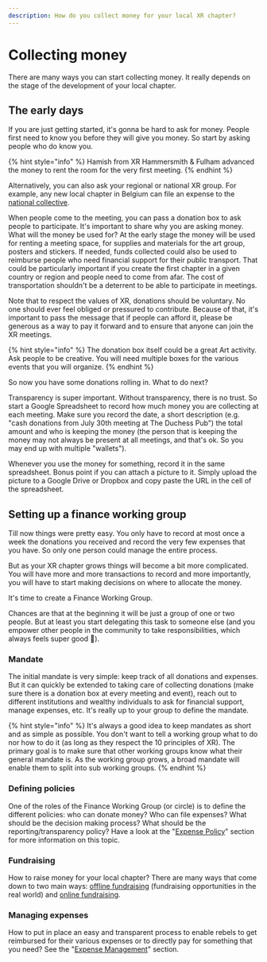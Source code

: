 ```yaml
---
description: How do you collect money for your local XR chapter?
---
```


# Collecting money

There are many ways you can start collecting money. It really depends on the stage of the development of your local chapter.

## The early days

If you are just getting started, it's gonna be hard to ask for money. People first need to know you before they will give you money. So start by asking people who do know you.

{% hint style="info" %}
Hamish from XR Hammersmith & Fulham advanced the money to rent the room for the very first meeting.
{% endhint %}

Alternatively, you can also ask your regional or national XR group. For example, any new local chapter in Belgium can file an expense to the [national collective](https://opencollective.com/xr-belgium).

When people come to the meeting, you can pass a donation box to ask people to participate. It's important to share why you are asking money. What will the money be used for? At the early stage the money will be used for renting a meeting space, for supplies and materials for the art group, posters and stickers. If needed, funds collected could also be used to reimburse people who need financial support for their public transport. That could be particularly important if you create the first chapter in a given country or region and people need to come from afar. The cost of transportation shouldn't be a deterrent to be able to participate in meetings.

Note that to respect the values of XR, donations should be voluntary. No one should ever feel obliged or pressured to contribute. Because of that, it's important to pass the message that if people can afford it, please be generous as a way to pay it forward and to ensure that anyone can join the XR meetings.

{% hint style="info" %}
The donation box itself could be a great Art activity. Ask people to be creative. You will need multiple boxes for the various events that you will organize.
{% endhint %}

So now you have some donations rolling in. What to do next?

Transparency is super important. Without transparency, there is no trust. So start a Google Spreadsheet to record how much money you are collecting at each meeting. Make sure you record the date, a short description \(e.g. "cash donations from July 30th meeting at The Duchess Pub"\) the total amount and who is keeping the money \(the person that is keeping the money may not always be present at all meetings, and that's ok. So you may end up with multiple "wallets"\).

Whenever you use the money for something, record it in the same spreadsheet. Bonus point if you can attach a picture to it. Simply upload the picture to a Google Drive or Dropbox and copy paste the URL in the cell of the spreadsheet.

## Setting up a finance working group

Till now things were pretty easy. You only have to record at most once a week the donations you received and record the very few expenses that you have. So only one person could manage the entire process.

But as your XR chapter grows things will become a bit more complicated. You will have more and more transactions to record and more importantly, you will have to start making decisions on where to allocate the money.

It's time to create a Finance Working Group.

Chances are that at the beginning it will be just a group of one or two people. But at least you start delegating this task to someone else \(and you empower other people in the community to take responsibilities, which always feels super good 🤗\).

### Mandate

The initial mandate is very simple: keep track of all donations and expenses. But it can quickly be extended to taking care of collecting donations \(make sure there is a donation box at every meeting and event\), reach out to different institutions and wealthy individuals to ask for financial support, manage expenses, etc. It's really up to your group to define the mandate.

{% hint style="info" %}
It's always a good idea to keep mandates as short and as simple as possible. You don't want to tell a working group what to do nor how to do it \(as long as they respect the 10 principles of XR\). The primary goal is to make sure that other working groups know what their general mandate is. As the working group grows, a broad mandate will enable them to split into sub working groups.
{% endhint %}

### Defining policies

One of the roles of the Finance Working Group \(or circle\) is to define the different policies: who can donate money? Who can file expenses? What should be the decision making process? What should be the reporting/transparency policy? Have a look at the "[Expense Policy](expense-policy.md)" section for more information on this topic.

### Fundraising

How to raise money for your local chapter? There are many ways that come down to two main ways: [offline fundraising](offline-fundraising.md) \(fundraising opportunities in the real world\) and [online fundraising](online-fundraising.md).

### Managing expenses

How to put in place an easy and transparent process to enable rebels to get reimbursed for their various expenses or to directly pay for something that you need? See the "[Expense Management](expense-management.md)" section.

